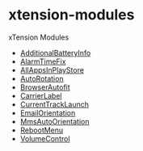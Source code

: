 xtension-modules
================

xTension Modules

- [AdditionalBatteryInfo](https://github.com/KDGDev/xtension-modules/raw/master/AdditionalBatteryInfo.apk)
- [AlarmTimeFix](https://github.com/KDGDev/xtension-modules/raw/master/AlarmTimeFix.apk)
- [AllAppsInPlayStore](https://github.com/KDGDev/xtension-modules/raw/master/AllAppsInPlayStore.apk)
- [AutoRotation](https://github.com/KDGDev/xtension-modules/raw/master/AutoRotation.apk)
- [BrowserAutofit](https://github.com/KDGDev/xtension-modules/raw/master/BrowserAutofit.apk)
- [CarrierLabel](https://github.com/KDGDev/xtension-modules/raw/master/CarrierLabel.apk)
- [CurrentTrackLaunch](https://github.com/KDGDev/xtension-modules/raw/master/CurrentTrackLaunch.apk)
- [EmailOrientation](https://github.com/KDGDev/xtension-modules/raw/master/EmailOrientation.apk)
- [MmsAutoOrientation](https://github.com/KDGDev/xtension-modules/raw/master/MmsAutoOrientation.apk)
- [RebootMenu](https://github.com/KDGDev/xtension-modules/raw/master/RebootMenu.apk)
- [VolumeControl](https://github.com/KDGDev/xtension-modules/raw/master/VolumeControl.apk)